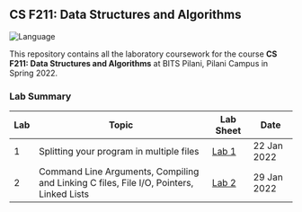 ## CS F211: Data Structures and Algorithms
![Language](https://img.shields.io/static/v1?label=Language&message=C&color=informational&style=for-the-badge)

This repository contains all the laboratory coursework for the course **CS F211: Data Structures and Algorithms** at BITS Pilani, Pilani Campus in Spring 2022.

### Lab Summary

| Lab | Topic | Lab Sheet | Date |
| ------------- | ------------- | --- | -- |
| 1  | Splitting your program in multiple files | [Lab 1](lab-1/labsheet.pdf) | 22 Jan 2022 |
| 2  | Command Line Arguments, Compiling and Linking C files, File I/O, Pointers, Linked Lists | [Lab 2](lab-2/labsheet.pdf) | 29 Jan 2022 |


